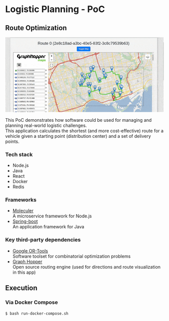 # Logistic Planning - PoC
## Route Optimization
![](readme-demo.gif)

This PoC demonstrates how software could be used for managing and planning real-world logistic challenges. \
This application calculates the shortest (and more cost-effective) route for a vehicle given a starting point (distribution center) and a set of delivery points.

### Tech stack
- Node.js 
- Java
- React
- Docker
- Redis

### Frameworks
- [Moleculer](https://moleculer.services/) \
  A microservice framework for Node.js
- [Spring-boot](https://spring.io/projects/spring-boot) \
  An application framework for Java

### Key third-party dependencies
- [Google OR-Tools](https://developers.google.com/optimization) \
  Software toolset for combinatorial optimization problems
- [Graph Hopper](https://github.com/graphhopper/graphhopper) \
  Open source routing engine (used for directions and route visualization in this app)

## Execution
### Via Docker Compose
``` $ bash run-docker-compose.sh ```
